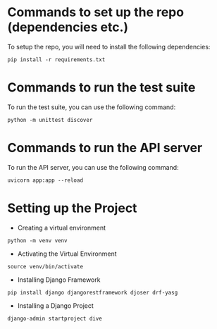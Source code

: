 # Commands to set up the repo (dependencies etc.)
To setup the repo, you will need to install the following dependencies:
```
pip install -r requirements.txt
```

# Commands to run the test suite
To run the test suite, you can use the following command:
```
python -m unittest discover
```

# Commands to run the API server
To run the API server, you can use the following command:
```
uvicorn app:app --reload
```

# Setting up the Project
* Creating a virtual environment 
```
python -m venv venv
```

* Activating the Virtual Environment
```
source venv/bin/activate
```

* Installing Django Framework
```
pip install django djangorestframework djoser drf-yasg
```

* Installing a Django Project 
```
django-admin startproject dive
```

